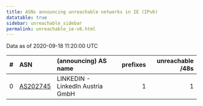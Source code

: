 ```yaml
---
title: ASNs announcing unreachable networks in IE (IPv6)
datatable: true
sidebar: unreachable_sidebar
permalink: unreachable_ie-v6.html
---
```


Data as of 2020-09-18 11:20:00 UTC


<div class="datatable-begin"></div>

|   # | ASN                                      | (announcing) AS name             |   prefixes |   unreachable /48s |
|----:|:-----------------------------------------|:---------------------------------|-----------:|-------------------:|
|   0 | [AS202745](unreachable_AS202745-v6.html) | LINKEDIN - LinkedIn Austria GmbH |          1 |                  1 |

<div class="datatable-end"></div>
